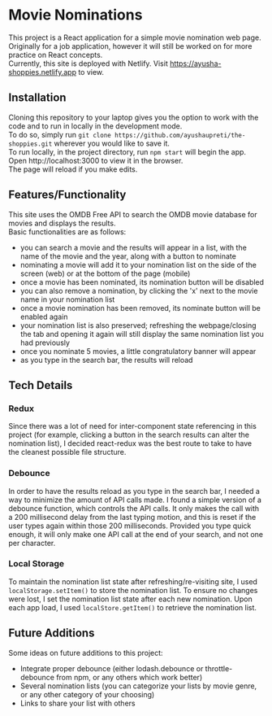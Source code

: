 # Movie Nominations
This project is a React application for a simple movie nomination web page. Originally for a job application, however it will still be worked on for more practice on React concepts. \
Currently, this site is deployed with Netlify. Visit https://ayusha-shoppies.netlify.app to view.

## Installation
Cloning this repository to your laptop gives you the option to work with the code and to run in locally in the development mode. \
To do so, simply run `git clone https://github.com/ayushaupreti/the-shoppies.git` wherever you would like to save it. \
To run locally, in the project directory, run `npm start` will begin the app. \
Open http://localhost:3000 to view it in the browser. \
The page will reload if you make edits. 

## Features/Functionality
This site uses the OMDB Free API to search the OMDB movie database for movies and displays the results. \
Basic functionalities are as follows:
  - you can search a movie and the results will appear in a list, with the name of the movie and the year, along with a button to nominate
  - nominating a movie will add it to your nomination list on the side of the screen (web) or at the bottom of the page (mobile)
  - once a movie has been nominated, its nomination button will be disabled
  - you can also remove a nomination, by clicking the 'x' next to the movie name in your nomination list
  - once a movie nomination has been removed, its nominate button will be enabled again
  - your nomination list is also preserved; refreshing the webpage/closing the tab and opening it again will still display the same nomination list you had previously
  - once you nominate 5 movies, a little congratulatory banner will appear
  - as you type in the search bar, the results will reload 
  
## Tech Details
### Redux
Since there was a lot of need for inter-component state referencing in this project (for example, clicking a button in the search results can alter the nomination list), I decided react-redux was the best route to take to have the cleanest possible file structure. 
### Debounce
In order to have the results reload as you type in the search bar, I needed a way to minimize the amount of API calls made. I found a simple version of a debounce function, which controls the API calls. It only makes the call with a 200 millisecond delay from the last typing motion, and this is reset if the user types again within those 200 milliseconds. Provided you type quick enough, it will only make one API call at the end of your search, and not one per character. 
### Local Storage
To maintain the nomination list state after refreshing/re-visiting site, I used `localStorage.setItem()` to store the nomination list. To ensure no changes were lost, I set the nomination list state after each new nomination. Upon each app load, I used `localStore.getItem()` to retrieve the nomination list.

## Future Additions
Some ideas on future additions to this project:
  - Integrate proper debounce (either lodash.debounce or throttle-debounce from npm, or any others which work better)
  - Several nomination lists (you can categorize your lists by movie genre, or any other category of your choosing)
  - Links to share your list with others
